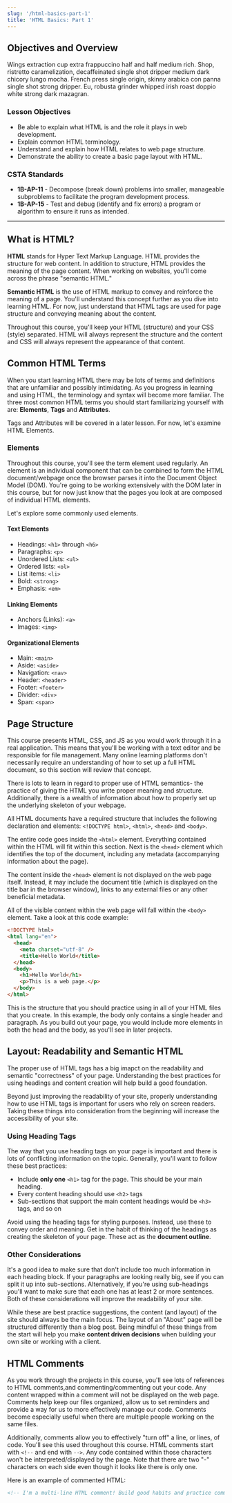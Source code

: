 ```yaml
---
slug: '/html-basics-part-1'
title: 'HTML Basics: Part 1'
---
```


## Objectives and Overview

Wings extraction cup extra frappuccino half and half medium rich. Shop, ristretto caramelization, decaffeinated single shot dripper medium dark chicory lungo mocha. French press single origin, skinny arabica con panna single shot strong dripper. Eu, robusta grinder whipped irish roast doppio white strong dark mazagran.

### Lesson Objectives

- Be able to explain what HTML is and the role it plays in web development.
- Explain common HTML terminology.
- Understand and explain how HTML relates to web page structure.
- Demonstrate the ability to create a basic page layout with HTML.

### CSTA Standards

- **1B-AP-11** - Decompose (break down) problems into smaller, manageable subproblems to facilitate the program development process.
- **1B-AP-15** - Test and debug (identify and fix errors) a program or algorithm to ensure it runs as intended.

---

## What is HTML?

**HTML** stands for Hyper Text Markup Language. HTML provides the structure for web content. In addition to structure, HTML provides the meaning of the page content. When working on websites, you'll come across the phrase "semantic HTML."

**Semantic HTML** is the use of HTML markup to convey and reinforce the meaning of a page. You'll understand this concept further as you dive into learning HTML. For now, just understand that HTML tags are used for page structure and conveying meaning about the content.

Throughout this course, you'll keep your HTML (structure) and your CSS (style) separated. HTML will always represent the structure and the content and CSS will always represent the appearance of that content.

## Common HTML Terms

When you start learning HTML there may be lots of terms and definitions that are unfamiliar and possibly intimidating. As you progress in learning and using HTML, the terminology and syntax will become more familiar. The three most common HTML terms you should start familiarizing yourself with are: **Elements**, **Tags** and **Attributes**.

Tags and Attributes will be covered in a later lesson. For now, let's examine HTML Elements.

### Elements

Throughout this course, you'll see the term element used regularly. An element is an individual component that can be combined to form the HTML document/webpage once the browser parses it into the Document Object Model (DOM). You're going to be working extensively with the DOM later in this course, but for now just know that the pages you look at are composed of individual HTML elements.

Let's explore some commonly used elements.

#### Text Elements

- Headings: `<h1>` through `<h6>`
- Paragraphs: `<p>`
- Unordered Lists: `<ul>`
- Ordered lists: `<ol>`
- List items: `<li>`
- Bold: `<strong>`
- Emphasis: `<em>`

#### Linking Elements

- Anchors (Links): `<a>`
- Images: `<img>`

#### Organizational Elements

- Main: `<main>`
- Aside: `<aside>`
- Navigation: `<nav>`
- Header: `<header>`
- Footer: `<footer>`
- Divider: `<div>`
- Span: `<span>`

## Page Structure

This course presents HTML, CSS, and JS as you would work through it in a real application. This means that you'll be working with a text editor and be responsible for file management. Many online learning platforms don't necessarily require an understanding of how to set up a full HTML document, so this section will review that concept.

There is lots to learn in regard to proper use of HTML semantics- the practice of giving the HTML you write proper meaning and structure. Additionally, there is a wealth of information about how to properly set up the underlying skeleton of your webpage.

All HTML documents have a required structure that includes the following declaration and elements: `<!DOCTYPE html>`, `<html>`, `<head>` and `<body>`.

The entire code goes inside the `<html>` element. Everything contained within the HTML will fit within this section. Next is the `<head>` element which identifies the top of the document, including any metadata (accompanying information about the page).

The content inside the `<head>` element is not displayed on the web page itself. Instead, it may include the document title (which is displayed on the title bar in the browser window), links to any external files or any other beneficial metadata.

All of the visible content within the web page will fall within the `<body>` element. Take a look at this code example:

```html
<!DOCTYPE html>
<html lang="en">
  <head>
    <meta charset="utf-8" />
    <title>Hello World</title>
  </head>
  <body>
    <h1>Hello World</h1>
    <p>This is a web page.</p>
  </body>
</html>
```

This is the structure that you should practice using in all of your HTML files that you create. In this example, the body only contains a single header and paragraph. As you build out your page, you would include more elements in both the head and the body, as you'll see in later projects.

## Layout: Readability and Semantic HTML

The proper use of HTML tags has a big imapct on the readability and semantic "correctness" of your page. Understanding the best practices for using headings and content creation will help build a good foundation.

Beyond just improving the readability of your site, properly understanding how to use HTML tags is important for users who rely on screen readers. Taking these things into consideration from the beginning will increase the accessibility of your site.

### Using Heading Tags

The way that you use heading tags on your page is important and there is lots of conflicting information on the topic. Generally, you'll want to follow these best practices:

- Include **only one** `<h1>` tag for the page. This should be your main heading.
- Every content heading should use `<h2>` tags
- Sub-sections that support the main content headings would be `<h3>` tags, and so on

Avoid using the heading tags for styling purposes. Instead, use these to convey order and meaning. Get in the habit of thinking of the headings as creating the skeleton of your page. These act as the **document outline**.

### Other Considerations

It's a good idea to make sure that don't include too much information in each heading block. If your paragraphs are looking really big, see if you can split it up into sub-sections.
Alternatively, if you're using sub-headings you'll want to make sure that each one has at least 2 or more sentences. Both of these considerations will improve the readability of your site.

While these are best practice suggestions, the content (and layout) of the site should always be the main focus. The layout of an "About" page will be structured differently than a blog post. Being mindful of these things from the start will help you make **content driven decisions** when building your own site or working with a client.

## HTML Comments

As you work through the projects in this course, you'll see lots of references to HTML comments,and commenting/commenting out your code. Any content wrapped within a comment will not be displayed on the web page. Comments help keep our files organized, allow us to set reminders and provide a way for us to more effectively manage our code. Comments become especially useful when there are multiple people working on the same files.

Additionally, comments allow you to effectively "turn off" a line, or lines, of code. You'll see this used throughout this course. HTML comments start with `<!--` and end with `-->`. Any code contained within those characters won't be interpreted/displayed by the page. Note that there are two "-" characters on each side even though it looks like there is only one.

Here is an example of commented HTML:

```html
<!-- I'm a multi-line HTML comment! Build good habits and practice commenting/uncommenting from the start! To comment in HTML you use <!-- [comment goes here] and end it with -->
```

